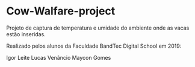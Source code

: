 # Cow-Walfare-project
Projeto de captura de temperatura e umidade do ambiente onde as vacas estão inseridas.

Realizado pelos alunos da Faculdade BandTec Digital School em 2019:

Igor Leite
Lucas Venâncio
Maycon Gomes
